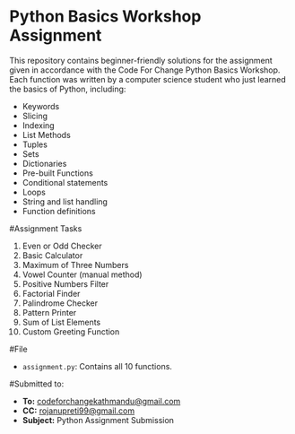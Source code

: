 # Python Basics Workshop Assignment

This repository contains beginner-friendly solutions for the assignment given in accordance with the Code For Change Python Basics Workshop. Each function was written by a computer science student who just learned the basics of Python, including:

- Keywords
- Slicing
- Indexing
- List Methods
- Tuples
- Sets
- Dictionaries
- Pre-built Functions
- Conditional statements
- Loops
- String and list handling
- Function definitions

#Assignment Tasks

1. Even or Odd Checker  
2. Basic Calculator  
3. Maximum of Three Numbers 
4. Vowel Counter (manual method)  
5. Positive Numbers Filter  
6. Factorial Finder
7. Palindrome Checker  
8. Pattern Printer  
9. Sum of List Elements  
10. Custom Greeting Function

#File

- `assignment.py`: Contains all 10 functions.


#Submitted to:

- **To:** codeforchangekathmandu@gmail.com  
- **CC:** rojanupreti99@gmail.com  
- **Subject:** Python Assignment Submission
